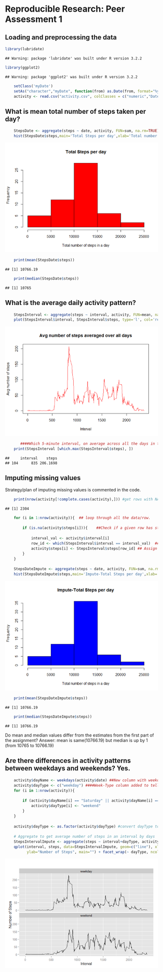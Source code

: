 # Reproducible Research: Peer Assessment 1


## Loading and preprocessing the data

```r
library(lubridate)
```

```
## Warning: package 'lubridate' was built under R version 3.2.2
```

```r
library(ggplot2)
```

```
## Warning: package 'ggplot2' was built under R version 3.2.2
```

```r
    setClass('myDate')
    setAs("character","myDate", function(from) as.Date(from, format="%y-%m-%d") )
    activity <- read.csv("activity.csv", colClasses = c("numeric","Date", "numeric"))
```

## What is mean total number of steps taken per day?

```r
    StepsDate <- aggregate(steps ~ date, activity, FUN=sum, na.rm=TRUE)
    hist(StepsDate$steps,main='Total Steps per day',xlab='Total number of steps in a day',col='red')
```

![](PA1_template_files/figure-html/unnamed-chunk-2-1.png) 

```r
    print(mean(StepsDate$steps))     
```

```
## [1] 10766.19
```

```r
    print(median(StepsDate$steps))   
```

```
## [1] 10765
```


## What is the average daily activity pattern? 

```r
    StepsInterval <- aggregate(steps ~ interval, activity, FUN=mean, na.rm=TRUE)
    plot(StepsInterval$interval, StepsInterval$steps, type='l', col='red', main="Avg number of steps averaged over all days", xlab="Interval", ylab="Avg number of steps")
```

![](PA1_template_files/figure-html/unnamed-chunk-3-1.png) 

```r
       ####Which 5-minute interval, on average across all the days in the dataset, contains the maximum number of steps?
    print(StepsInterval [which.max(StepsInterval$steps), ]) 
```

```
##     interval    steps
## 104      835 206.1698
```



## Imputing missing values
Strategy/plan of imputing missing values is commented in the code.

```r
    print(nrow(activity[!complete.cases(activity),])) #get rows with NA's
```

```
## [1] 2304
```

```r
    for (i in 1:nrow(activity)){  ## loop through all the data/row.
        
        if (is.na(activity$steps[i])){    ##Check if a given row has step with NA (missing value)
            
            interval_val <- activity$interval[i]
            row_id <- which(StepsInterval$interval == interval_val)  ## Get the row number with mean for this internal
            activity$steps[i] <- StepsInterval$steps[row_id] ## Assign that row number's mean
        }
    }
    
    StepsDateImpute <- aggregate(steps ~ date, activity, FUN=sum, na.rm=TRUE) ## aggregrate the data which has no missing values
    hist(StepsDateImpute$steps,main='Impute-Total Steps per day',xlab='Total number of steps in a day',col='blue')
```

![](PA1_template_files/figure-html/unnamed-chunk-4-1.png) 

```r
    print(mean(StepsDateImpute$steps))    
```

```
## [1] 10766.19
```

```r
    print(median(StepsDateImpute$steps))   
```

```
## [1] 10766.19
```
Do mean and median values differ from the estimates from the first part of the assignment? 
Answer: mean is same(10766.19) but median is up by 1 (from 10765 to 10766.19)


## Are there differences in activity patterns between weekdays and weekends? Yes.

```r
    activity$dayName <- weekdays(activity$date) ##New column with weekday name assigned
    activity$dayType <- c("weekday") ####Week-Type column added to tell if its weekday or weekend
    for (i in 1:nrow(activity)){
        
        if (activity$dayName[i] == "Saturday" || activity$dayName[i] == "Sunday"){
            activity$dayType[i] <- "weekend"
        }
    }
    
    activity$dayType <- as.factor(activity$dayType) #convert dayType to factor
    
    # Aggregate to get average number of steps in an interval by days
    StepsIntervalImpute <- aggregate(steps ~ interval+dayType, activity, FUN=mean, na.rm=TRUE)
    qplot(interval, steps, data=StepsIntervalImpute, geom=c("line"), xlab="Interval", 
          ylab="Number of Steps", main="") + facet_wrap(~ dayType, ncol=1)
```

![](PA1_template_files/figure-html/unnamed-chunk-5-1.png) 
